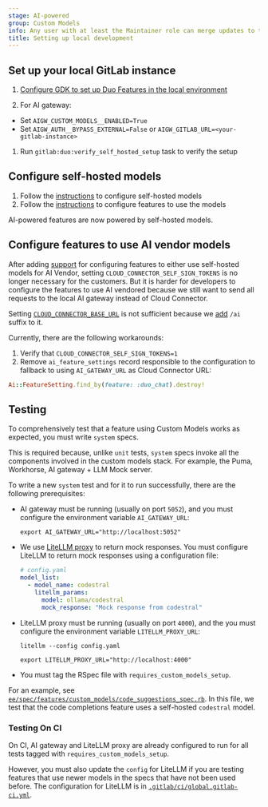 ```yaml
---
stage: AI-powered
group: Custom Models
info: Any user with at least the Maintainer role can merge updates to this content. For details, see https://docs.gitlab.com/ee/development/development_processes.html#development-guidelines-review.
title: Setting up local development
---
```


## Set up your local GitLab instance

1. [Configure GDK to set up Duo Features in the local environment](../ai_features/_index.md)

1. For AI gateway:

- Set `AIGW_CUSTOM_MODELS__ENABLED=True`
- Set `AIGW_AUTH__BYPASS_EXTERNAL=False` or `AIGW_GITLAB_URL=<your-gitlab-instance>`

1. Run `gitlab:duo:verify_self_hosted_setup` task to verify the setup

## Configure self-hosted models

1. Follow the [instructions](../../administration/self_hosted_models/configure_duo_features.md#configure-the-self-hosted-model) to configure self-hosted models
1. Follow the [instructions](../../administration/self_hosted_models/configure_duo_features.md#configure-gitlab-duo-features-to-use-self-hosted-models) to configure features to use the models

AI-powered features are now powered by self-hosted models.

## Configure features to use AI vendor models

After adding [support](https://gitlab.com/gitlab-org/gitlab/-/merge_requests/164924) for configuring features to either use self-hosted models for AI Vendor, setting `CLOUD_CONNECTOR_SELF_SIGN_TOKENS` is no longer necessary for the customers. But it is harder for developers to configure the features to use AI vendored because we still want to send all requests to the local AI gateway instead of Cloud Connector.

Setting [`CLOUD_CONNECTOR_BASE_URL`](https://gitlab.com/gitlab-org/gitlab/-/blob/1452de8cde035bb5eba53ba2a2903c28fc237455/config/initializers/1_settings.rb#L1028) is not sufficient because we [add](https://gitlab.com/gitlab-org/gitlab/-/blob/1452de8cde035bb5eba53ba2a2903c28fc237455/ee/lib/gitlab/ai_gateway.rb#L14) `/ai` suffix to it.

Currently, there are the following workarounds:

1. Verify that `CLOUD_CONNECTOR_SELF_SIGN_TOKENS=1`
1. Remove `ai_feature_settings` record responsible to the configuration to fallback to using `AI_GATEWAY_URL` as Cloud Connector URL:

```ruby
Ai::FeatureSetting.find_by(feature: :duo_chat).destroy!
```

## Testing

To comprehensively test that a feature using Custom Models works as expected, you must write `system` specs.

This is required because, unlike `unit` tests, `system` specs invoke all the components involved in the custom models stack. For example, the Puma, Workhorse, AI gateway + LLM Mock server.

To write a new `system` test and for it to run successfully, there are the following prerequisites:

- AI gateway must be running (usually on port `5052`), and you must configure the environment variable `AI_GATEWAY_URL`:

  ```shell
  export AI_GATEWAY_URL="http://localhost:5052"
  ```

- We use [LiteLLM proxy](https://www.litellm.ai/) to return mock responses. You must configure LiteLLM to return mock responses using a configuration file:

  ```yaml
  # config.yaml
  model_list:
    - model_name: codestral
      litellm_params:
        model: ollama/codestral
        mock_response: "Mock response from codestral"
  ```

- LiteLLM proxy must be running (usually on port `4000`), and the you must configure the environment variable `LITELLM_PROXY_URL`:

  ```shell
  litellm --config config.yaml

  export LITELLM_PROXY_URL="http://localhost:4000"
  ```

- You must tag the RSpec file with `requires_custom_models_setup`.

For an example, see [`ee/spec/features/custom_models/code_suggestions_spec.rb`](https://gitlab.com/gitlab-org/gitlab/-/blob/244e37a201620f9d98503e186b60e4e572a05d6e/ee/spec/features/custom_models/code_suggestions_spec.rb). In this file, we test that the code completions feature uses a self-hosted `codestral` model.

### Testing On CI

On CI, AI gateway and LiteLLM proxy are already configured to run for all tests tagged with `requires_custom_models_setup`.

<!-- markdownlint-disable proper-names -->
<!-- vale gitlab_base.Substitutions = NO -->
However, you must also update the `config` for LiteLLM if you are testing features that use newer models in the specs that have not been used before.
The configuration for LiteLLM is in [`.gitlab/ci/global.gitlab-ci.yml`](https://gitlab.com/gitlab-org/gitlab/-/blob/2b14f212d48ca2c22904805600491baf8460427e/.gitlab/ci/global.gitlab-ci.yml#L332).
<!-- vale gitlab_base.Substitutions = YES -->
<!-- markdownlint-enable proper-names -->

